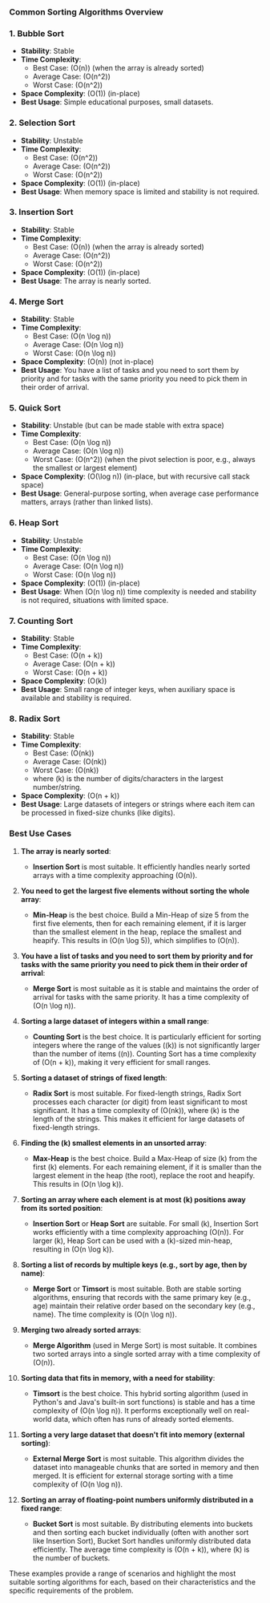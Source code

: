 

### Common Sorting Algorithms Overview

### 1. **Bubble Sort**
- **Stability**: Stable
- **Time Complexity**:
  - Best Case: \(O(n)\) (when the array is already sorted)
  - Average Case: \(O(n^2)\)
  - Worst Case: \(O(n^2)\)
- **Space Complexity**: \(O(1)\) (in-place)
- **Best Usage**: Simple educational purposes, small datasets.

### 2. **Selection Sort**
- **Stability**: Unstable
- **Time Complexity**:
  - Best Case: \(O(n^2)\)
  - Average Case: \(O(n^2)\)
  - Worst Case: \(O(n^2)\)
- **Space Complexity**: \(O(1)\) (in-place)
- **Best Usage**: When memory space is limited and stability is not required.

### 3. **Insertion Sort**
- **Stability**: Stable
- **Time Complexity**:
  - Best Case: \(O(n)\) (when the array is already sorted)
  - Average Case: \(O(n^2)\)
  - Worst Case: \(O(n^2)\)
- **Space Complexity**: \(O(1)\) (in-place)
- **Best Usage**: The array is nearly sorted.

### 4. **Merge Sort**
- **Stability**: Stable
- **Time Complexity**:
  - Best Case: \(O(n \log n)\)
  - Average Case: \(O(n \log n)\)
  - Worst Case: \(O(n \log n)\)
- **Space Complexity**: \(O(n)\) (not in-place)
- **Best Usage**: You have a list of tasks and you need to sort them by priority and for tasks with the same priority you need to pick them in their order of arrival.

### 5. **Quick Sort**
- **Stability**: Unstable (but can be made stable with extra space)
- **Time Complexity**:
  - Best Case: \(O(n \log n)\)
  - Average Case: \(O(n \log n)\)
  - Worst Case: \(O(n^2)\) (when the pivot selection is poor, e.g., always the smallest or largest element)
- **Space Complexity**: \(O(\log n)\) (in-place, but with recursive call stack space)
- **Best Usage**: General-purpose sorting, when average case performance matters, arrays (rather than linked lists).

### 6. **Heap Sort**
- **Stability**: Unstable
- **Time Complexity**:
  - Best Case: \(O(n \log n)\)
  - Average Case: \(O(n \log n)\)
  - Worst Case: \(O(n \log n)\)
- **Space Complexity**: \(O(1)\) (in-place)
- **Best Usage**: When \(O(n \log n)\) time complexity is needed and stability is not required, situations with limited space.

### 7. **Counting Sort**
- **Stability**: Stable
- **Time Complexity**:
  - Best Case: \(O(n + k)\)
  - Average Case: \(O(n + k)\)
  - Worst Case: \(O(n + k)\)
- **Space Complexity**: \(O(k)\)
- **Best Usage**: Small range of integer keys, when auxiliary space is available and stability is required.

### 8. **Radix Sort**
- **Stability**: Stable
- **Time Complexity**:
  - Best Case: \(O(nk)\)
  - Average Case: \(O(nk)\)
  - Worst Case: \(O(nk)\)
  - where \(k\) is the number of digits/characters in the largest number/string.
- **Space Complexity**: \(O(n + k)\)
- **Best Usage**: Large datasets of integers or strings where each item can be processed in fixed-size chunks (like digits).

### Best Use Cases

1. **The array is nearly sorted**:
   - **Insertion Sort** is most suitable. It efficiently handles nearly sorted arrays with a time complexity approaching \(O(n)\).

2. **You need to get the largest five elements without sorting the whole array**:
   - **Min-Heap** is the best choice. Build a Min-Heap of size 5 from the first five elements, then for each remaining element, if it is larger than the smallest element in the heap, replace the smallest and heapify. This results in \(O(n \log 5)\), which simplifies to \(O(n)\).

3. **You have a list of tasks and you need to sort them by priority and for tasks with the same priority you need to pick them in their order of arrival**:
   - **Merge Sort** is most suitable as it is stable and maintains the order of arrival for tasks with the same priority. It has a time complexity of \(O(n \log n)\).

4. **Sorting a large dataset of integers within a small range**:
   - **Counting Sort** is the best choice. It is particularly efficient for sorting integers where the range of the values (\(k\)) is not significantly larger than the number of items (\(n\)). Counting Sort has a time complexity of \(O(n + k)\), making it very efficient for small ranges.

5. **Sorting a dataset of strings of fixed length**:
   - **Radix Sort** is most suitable. For fixed-length strings, Radix Sort processes each character (or digit) from least significant to most significant. It has a time complexity of \(O(nk)\), where \(k\) is the length of the strings. This makes it efficient for large datasets of fixed-length strings.

6. **Finding the \(k\) smallest elements in an unsorted array**:
   - **Max-Heap** is the best choice. Build a Max-Heap of size \(k\) from the first \(k\) elements. For each remaining element, if it is smaller than the largest element in the heap (the root), replace the root and heapify. This results in \(O(n \log k)\).

7. **Sorting an array where each element is at most \(k\) positions away from its sorted position**:
   - **Insertion Sort** or **Heap Sort** are suitable. For small \(k\), Insertion Sort works efficiently with a time complexity approaching \(O(n)\). For larger \(k\), Heap Sort can be used with a \(k\)-sized min-heap, resulting in \(O(n \log k)\).

8. **Sorting a list of records by multiple keys (e.g., sort by age, then by name)**:
   - **Merge Sort** or **Timsort** is most suitable. Both are stable sorting algorithms, ensuring that records with the same primary key (e.g., age) maintain their relative order based on the secondary key (e.g., name). The time complexity is \(O(n \log n)\).

9. **Merging two already sorted arrays**:
   - **Merge Algorithm** (used in Merge Sort) is most suitable. It combines two sorted arrays into a single sorted array with a time complexity of \(O(n)\).

10. **Sorting data that fits in memory, with a need for stability**:
    - **Timsort** is the best choice. This hybrid sorting algorithm (used in Python's and Java's built-in sort functions) is stable and has a time complexity of \(O(n \log n)\). It performs exceptionally well on real-world data, which often has runs of already sorted elements.

11. **Sorting a very large dataset that doesn't fit into memory (external sorting)**:
    - **External Merge Sort** is most suitable. This algorithm divides the dataset into manageable chunks that are sorted in memory and then merged. It is efficient for external storage sorting with a time complexity of \(O(n \log n)\).

12. **Sorting an array of floating-point numbers uniformly distributed in a fixed range**:
    - **Bucket Sort** is most suitable. By distributing elements into buckets and then sorting each bucket individually (often with another sort like Insertion Sort), Bucket Sort handles uniformly distributed data efficiently. The average time complexity is \(O(n + k)\), where \(k\) is the number of buckets.

These examples provide a range of scenarios and highlight the most suitable sorting algorithms for each, based on their characteristics and the specific requirements of the problem.

